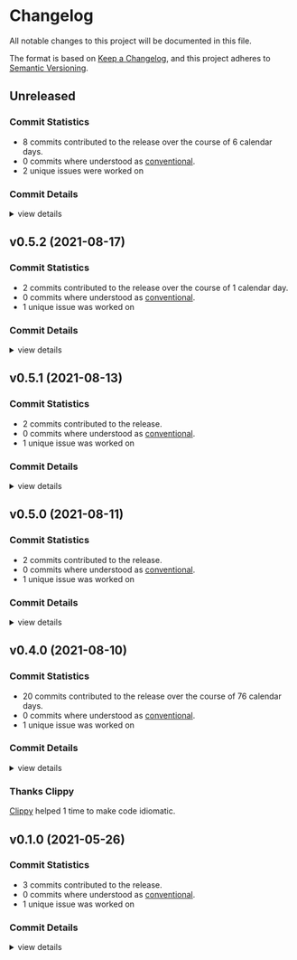 # Changelog

All notable changes to this project will be documented in this file.

The format is based on [Keep a Changelog](https://keepachangelog.com/en/1.0.0/),
and this project adheres to [Semantic Versioning](https://semver.org/spec/v2.0.0.html).

## Unreleased

### Commit Statistics

<csr-read-only-do-not-edit/>

 - 8 commits contributed to the release over the course of 6 calendar days.
 - 0 commits where understood as [conventional](https://www.conventionalcommits.org).
 - 2 unique issues were worked on

### Commit Details

<csr-read-only-do-not-edit/>

<details><summary>view details</summary>

 * **#198**
    - greatly reduce changelog size now that the traversal fix is applied (3924c03)
    - Generate changelogs with details (fd0f3bd)
    - Update all changelogs with details (0732699)
    - Update changelogs (b30db3b)
    - Avoid adding newlines which make writing unstable (6b5c394)
    - Fix section headline level (9d6f263)
    - Write first version of changlogs thus far… (719b6bd)
 * **#205**
    - validate assumption about '(null)' as ref-name (2576168)
</details>

## v0.5.2 (2021-08-17)

### Commit Statistics

<csr-read-only-do-not-edit/>

 - 2 commits contributed to the release over the course of 1 calendar day.
 - 0 commits where understood as [conventional](https://www.conventionalcommits.org).
 - 1 unique issue was worked on

### Commit Details

<csr-read-only-do-not-edit/>

<details><summary>view details</summary>

 * **Uncategorized**
    - Release git-validate v0.5.2 (7bcbf9d)
    - Apply nightly rustfmt rules. (5e0edba)
</details>

## v0.5.1 (2021-08-13)

### Commit Statistics

<csr-read-only-do-not-edit/>

 - 2 commits contributed to the release.
 - 0 commits where understood as [conventional](https://www.conventionalcommits.org).
 - 1 unique issue was worked on

### Commit Details

<csr-read-only-do-not-edit/>

<details><summary>view details</summary>

 * **Uncategorized**
    - Release git-validate v0.5.1 (fdd844a)
    - remove dev-dependency cycles by removing their version (c40faca)
</details>

## v0.5.0 (2021-08-11)

### Commit Statistics

<csr-read-only-do-not-edit/>

 - 2 commits contributed to the release.
 - 0 commits where understood as [conventional](https://www.conventionalcommits.org).
 - 1 unique issue was worked on

### Commit Details

<csr-read-only-do-not-edit/>

<details><summary>view details</summary>

 * **Uncategorized**
    - (cargo-release) version 0.5.0 (bf15c2a)
    - (cargo-release) version 0.4.0 (70ef344)
</details>

## v0.4.0 (2021-08-10)

### Commit Statistics

<csr-read-only-do-not-edit/>

 - 20 commits contributed to the release over the course of 76 calendar days.
 - 0 commits where understood as [conventional](https://www.conventionalcommits.org).
 - 1 unique issue was worked on

### Commit Details

<csr-read-only-do-not-edit/>

<details><summary>view details</summary>

 * **Uncategorized**
    - (cargo-release) version 0.4.0 (0d5c8b9)
    - [ref #152] all tests and impl for refname expansion (9cef2f2)
    - [ref #152] refactor (431dd86)
    - clippy on tests and thanks clippy (a77a71c)
    - [validate] assure we can't accidentally write windows paths (02f127b)
    - [ref] on the way towards realistic transactions… (c808cb1)
    - (cargo-release) version 0.3.0 (87db688)
    - [validate] disallow missing docs, fill in the remaining ones. (a593e79)
    - [tempfile] crate frame (1b04c39)
    - (cargo-release) version 0.3.0 (6b33678)
    - Merge branch 'dependabot/cargo/crc-2.0.0' (683c44d)
    - (cargo-release) version 0.2.0 (3286e42)
    - [git-ref] find_one_existing(…) for convenience (7a443ff)
    - [git-ref] the first green find_one test (30177e8)
    - (cargo-release) version 0.2.0 (1327894)
    - [git-ref] refactor (0758867)
    - thanks clippy (474b73b)
    - [git-ref] all validation tests green (5312310)
    - [git-ref] more tests green (4f5a1d0)
    - [git-ref] more tests for invalid ref paths (db3f1b1)
</details>

### Thanks Clippy

<csr-read-only-do-not-edit/>

[Clippy](https://github.com/rust-lang/rust-clippy) helped 1 time to make code idiomatic. 

## v0.1.0 (2021-05-26)

### Commit Statistics

<csr-read-only-do-not-edit/>

 - 3 commits contributed to the release.
 - 0 commits where understood as [conventional](https://www.conventionalcommits.org).
 - 1 unique issue was worked on

### Commit Details

<csr-read-only-do-not-edit/>

<details><summary>view details</summary>

 * **Uncategorized**
    - [git-ref] use git-validate crate (6b4f937)
    - [git-ref] migrate tag::name validation to git-validate (1ec4a54)
    - [git-ref] setup git-validate crate for sharing of this kind of code (530d392)
</details>

